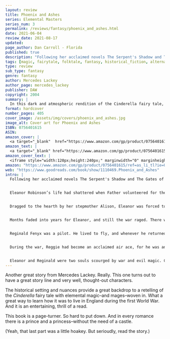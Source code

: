 ```yaml
---
layout: review
title: Phoenix and Ashes
series: Elemental Masters
series_num: 3
permalink: /reviews/fantasy/phoenix_and_ashes.html
date: 2021-06-04
review_date: 2021-08-17
updated: 
page_author: Dan Carroll - Florida
published: true
description: "Following her acclaimed novels The Serpent's Shadow and The Gates of Sleep, Mercedes Lackey reinvents a classic fairy tale-and gives it a new twist. In a dark and atmospheric retelling of Cinderella, she sets her story in London during the first World War."
tags: [magic, fairytale, folktale, fantasy, historical_fiction, alternate_history, mercedes_lackey]
type: review
sub_type: fantasy
genre: fantasy
author: Mercedes Lackey
author_page: mercedes_lackey
publisher: DAW
copyright: 2004
summary: |
  In this dark and atmospheric rendition of the Cinderella fairy tale, an intelligent young Englishwoman is made into a virtual slave by her evil stepmother. Her only hope of rescue comes in the shape of a scarred World War I pilot of noble blood, whose own powers over the elements are about to be needed more than ever.
format: hardcover
number_pages: 405
cover_image: /assets/img/covers/phoenix_and_ashes.jpg
image_alt: Cover art for Phoenix and Ashes
ISBN: 0756401615
ASIN: 
amazon_cover: |
  <a target="_blank"  href="https://www.amazon.com/gp/product/0756401615/ref=as_li_tl?ie=UTF8&camp=1789&creative=9325&creativeASIN=0756401615&linkCode=as2&tag=floridan21-20&linkId=0ede382c719341f25b55768cdafb993b"><img border="0" src="//ws-na.amazon-adsystem.com/widgets/q?_encoding=UTF8&MarketPlace=US&ASIN=0756401615&ServiceVersion=20070822&ID=AsinImage&WS=1&Format=_SL250_&tag=floridan21-20" ></a>
amazon_text: |
  <a target="_blank" href="https://www.amazon.com/gp/product/0756401615/ref=as_li_tl?ie=UTF8&camp=1789&creative=9325&creativeASIN=0756401615&linkCode=as2&tag=floridan21-20&linkId=b02798550e3ab9e9d9e00a2096c9ffe1">Phoenix and Ashes (Elemental Masters, Book 3)</a>
amazon_cover_text: |
  <iframe style="width:120px;height:240px;" marginwidth="0" marginheight="0" scrolling="no" frameborder="0" src="//ws-na.amazon-adsystem.com/widgets/q?ServiceVersion=20070822&OneJS=1&Operation=GetAdHtml&MarketPlace=US&source=ac&ref=tf_til&ad_type=product_link&tracking_id=floridan21-20&marketplace=amazon&amp;region=US&placement=0756401615&asins=0756401615&linkId=0be96f3661902fe0653ea8b7f1ddca27&show_border=false&link_opens_in_new_window=false&price_color=333333&title_color=0066c0&bg_color=ffffff"></iframe>
amazon: "https://www.amazon.com/gp/product/0756401615/ref=as_li_tl?ie=UTF8&tag=floridan21-20&camp=1789&creative=9325&linkCode=as2&creativeASIN=0756401615&linkId=15234980202cac68ae3c76f2c839f534"
web: "https://www.goodreads.com/book/show/1110469.Phoenix_and_Ashes"
intro: |
  Following her acclaimed novels The Serpent's Shadow and The Gates of Sleep, Mercedes Lackey reinvents a classic fairy tale-and gives it a new twist. In a dark and atmospheric retelling of Cinderella, she sets her story in London during the first World War.


  Eleanor Robinson’s life had shattered when Father volunteered for the Great War, leaving her alone with a woman he had just married. Then the letter came that told of her father’s death in the trenches and though Eleanor thought things couldn’t get any worse, her life took an even more bizarre turn.


  Dragged to the hearth by her stepmother Alison, Eleanor was forced to endure a painful and frightening ritual during which the smallest finger of her left hand was severed and buried beneath a hearthstone. For her stepmother was an Elemental Master of Earth who practiced the darker blood-fueled arts. Alison had bound Eleanor to the hearth with a spell that prevented her from leaving home, caused her to fade from people’s memories, and made her into a virtual slave.


  Months faded into years for Eleanor, and still the war raged. There were times she felt she was losing her mind—times she seemed to see faces in the hearth fire.


  Reginald Fenyx was a pilot. He lived to fly, and whenever he returned home on break from Oxford, the youngsters of the town would turn out to see him lift his aeroplane—a frail ship of canvas and sticks—into the sky and soar through the clouds.


  During the war, Reggie had become an acclaimed air ace, for he was an Elemental Master of Air. His Air Elementals had protected him until the fateful day when he had met another of his kind aloft, and nearly died. When he returned home, Reggie was a broken man plagued by shell shock, his Elemental powers vanished.


  Eleanor and Reginald were two souls scourged by war and evil magic. Could they find the strength to help one another rise from the ashes of their destruction?
---
```


Another great story from Mercedes Lackey. Really. This one turns out to have a great story line and very well, thought-out characters.

The historical setting and nuances provide a great backdrop to a retelling of the *Cinderella* fairy tale with elemental magic–and mages–woven in. What a great way to learn how it was to live in England during the first World War. And it is an entertaining, thrill of a read.

This book is a page-turner. So hard to put down. And in every romance there is a prince and a princess–without the need of a castle.

(Yeah, that last part was a little hoakey. But serioudly, read the story.)
